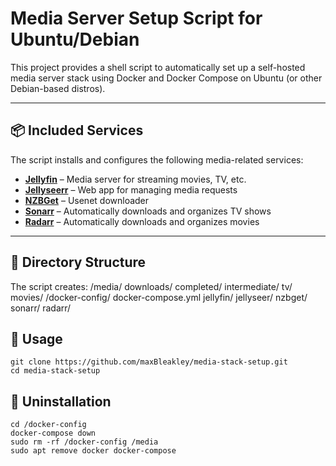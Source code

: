 # Media Server Setup Script for Ubuntu/Debian

This project provides a shell script to automatically set up a self-hosted media server stack using Docker and Docker Compose on Ubuntu (or other Debian-based distros).

---

## 📦 Included Services

The script installs and configures the following media-related services:

- **[Jellyfin](https://jellyfin.org/)** – Media server for streaming movies, TV, etc.
- **[Jellyseerr](https://github.com/Fallenbagel/jellyseerr)** – Web app for managing media requests
- **[NZBGet](https://nzbget.net/)** – Usenet downloader
- **[Sonarr](https://sonarr.tv/)** – Automatically downloads and organizes TV shows
- **[Radarr](https://radarr.video/)** – Automatically downloads and organizes movies

---

## 📁 Directory Structure

The script creates:
/media/
  downloads/
    completed/
    intermediate/
  tv/
  movies/
/docker-config/
  docker-compose.yml
  jellyfin/
  jellyseer/
  nzbget/
  sonarr/
  radarr/
  
## 🚀 Usage
```
git clone https://github.com/maxBleakley/media-stack-setup.git
cd media-stack-setup
```

## 🧹 Uninstallation
```
cd /docker-config
docker-compose down
sudo rm -rf /docker-config /media
sudo apt remove docker docker-compose
```
